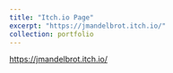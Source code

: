 ```yaml
---
title: "Itch.io Page"
excerpt: "https://jmandelbrot.itch.io/"
collection: portfolio
---
```


https://jmandelbrot.itch.io/